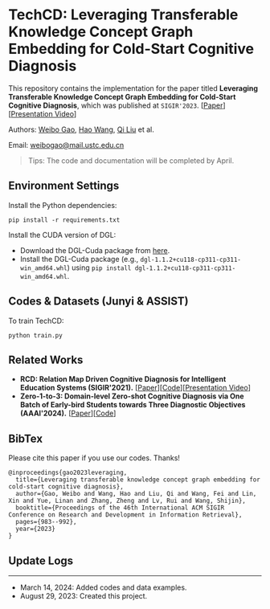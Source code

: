 # TechCD: Leveraging Transferable Knowledge Concept Graph Embedding for Cold-Start Cognitive Diagnosis

This repository contains the implementation for the paper titled **Leveraging Transferable Knowledge Concept Graph Embedding for Cold-Start Cognitive Diagnosis**, which was published at `SIGIR'2023`. [[Paper](https://dl.acm.org/doi/10.1145/3539618.3591774)][[Presentation Video](https://dl.acm.org/action/downloadSupplement?doi=10.1145%2F3539618.3591774&file=SIGIR23-fp1870.mp4)]

Authors: [Weibo Gao](https://scholar.google.com/citations?user=k19RS74AAAAJ&hl=zh-CN), [Hao Wang](http://staff.ustc.edu.cn/~wanghao3), [Qi Liu](http://staff.ustc.edu.cn/~qiliuql) et al.

Email: weibogao@mail.ustc.edu.cn


> Tips: The code and documentation will be completed by April.

## Environment Settings
Install the Python dependencies:
```
pip install -r requirements.txt
```

Install the CUDA version of DGL:
- Download the DGL-Cuda package from [here](https://data.dgl.ai/wheels/cu118/repo.html).
- Install the DGL-Cuda package (e.g., `dgl-1.1.2+cu118-cp311-cp311-win_amd64.whl`) using `pip install dgl-1.1.2+cu118-cp311-cp311-win_amd64.whl`.

## Codes & Datasets (Junyi & ASSIST)
To train TechCD:
```
python train.py
```

## Related Works
- **RCD: Relation Map Driven Cognitive Diagnosis for Intelligent Education Systems (SIGIR'2021).** [[Paper](https://dl.acm.org/doi/abs/10.1145/3404835.3462932)][[Code](https://github.com/bigdata-ustc/RCD/)][[Presentation Video](https://dl.acm.org/action/downloadSupplement?doi=10.1145%2F3404835.3462932&file=RCD.mp4)]
- **Zero-1-to-3: Domain-level Zero-shot Cognitive Diagnosis via One Batch of Early-bird Students towards Three Diagnostic Objectives (AAAI'2024).** [[Paper](https://arxiv.org/abs/2312.13434)][[Code](https://github.com/bigdata-ustc/Zero-1-to-3)]


## BibTex
Please cite this paper if you use our codes. Thanks!
```
@inproceedings{gao2023leveraging,
  title={Leveraging transferable knowledge concept graph embedding for cold-start cognitive diagnosis},
  author={Gao, Weibo and Wang, Hao and Liu, Qi and Wang, Fei and Lin, Xin and Yue, Linan and Zhang, Zheng and Lv, Rui and Wang, Shijin},
  booktitle={Proceedings of the 46th International ACM SIGIR Conference on Research and Development in Information Retrieval},
  pages={983--992},
  year={2023}
}
```

## Update Logs

---
- March 14, 2024: Added codes and data examples.
- August 29, 2023: Created this project.

